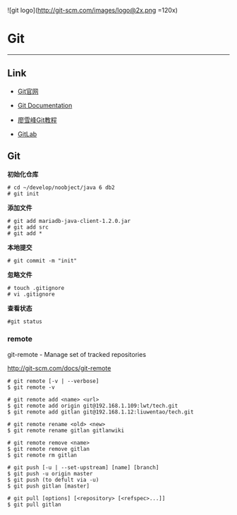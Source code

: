 ![git logo](http://git-scm.com/images/logo@2x.png =120x)

Git
===
-------------------------
## Link
- [Git官网](http://git-scm.com/)

- [Git Documentation](http://git-scm.com/doc)


- [廖雪峰Git教程](http://www.liaoxuefeng.com/wiki/0013739516305929606dd18361248578c67b8067c8c017b000)

- [GitLab](https://about.gitlab.com/)



## Git

**初始化仓库**

	# cd ~/develop/noobject/java 6 db2
	# git init

**添加文件**
	
	# git add mariadb-java-client-1.2.0.jar
	# git add src
	# git add *	

**本地提交**	

	# git commit -m "init"

**忽略文件**	

	# touch .gitignore
	# vi .gitignore

**查看状态**
	
	#git status
	
### remote

git-remote - Manage set of tracked repositories

<http://git-scm.com/docs/git-remote>

	# git remote [-v | --verbose]
	$ git remote -v
	
	# git remote add <name> <url>
	$ git remote add origin git@192.168.1.109:lwt/tech.git
	$ git remote add gitlan git@192.168.1.12:liuwentao/tech.git
	
	# git remote rename <old> <new>
	$ git remote rename gitlan gitlanwiki
	
	# git remote remove <name>
	$ git remote remove gitlan
	$ git remote rm gitlan
	
	# git push [-u | --set-upstream] [name] [branch]
	$ git push -u origin master	
	$ git push (to defult via -u)
    $ git push gitlan [master]

	# git pull [options] [<repository> [<refspec>...]]
	$ git pull gitlan	 

